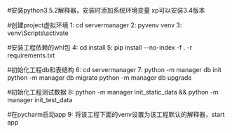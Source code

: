 #安装python3.5.2解释器，安装时添加系统环境变量
xp可以安装3.4版本


#创建project虚拟环境
1: cd servermanager
2: pyvenv venv
3: venv\Scripts\activate


#安装工程依赖的whl包
4: cd install
5: pip install --no-index -f . -r requirements.txt


#初始化工程db和表结构
6: cd servermanager
7: python -m manager db init 
   python -m manager db migrate
   python -m manager db upgrade


#初始化工程测试数据
8: python -m manager init_static_data && python -m manager init_test_data


#在pycharm启动app
9: 将该工程下面的venv设置为该工程默认的解释器，start app